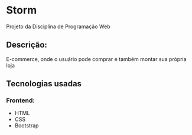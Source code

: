 # Storm

Projeto da Disciplina de Programação Web

## Descrição:

E-commerce, onde o usuário pode comprar e também montar sua própria loja

## Tecnologias usadas

### Frontend:

- HTML
- CSS
- Bootstrap
